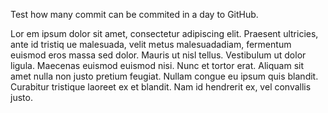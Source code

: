 Test how many commit can be commited in a day to GitHub.


Lor em ipsum  dolor sit amet, consectetur adipiscing elit. Praesent ultricies, ante id tristiq ue malesuada, velit metus malesuadadiam,  fermentum euismod eros massa sed dolor. Mauris ut nisl tellus. Vestibulum ut dolor ligula. Maecenas euismod euismod nisi. Nunc et tortor erat. Aliquam sit amet nulla non justo pretium feugiat. Nullam congue eu ipsum quis blandit. Curabitur tristique laoreet ex et blandit. Nam id hendrerit ex, vel convallis justo.